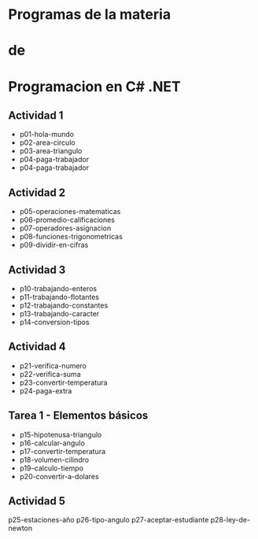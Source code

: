 # Programas de la materia
# de 
# Programacion en C# .NET

## Actividad 1
- p01-hola-mundo
- p02-area-circulo
- p03-area-triangulo
- p04-paga-trabajador
- p04-paga-trabajador



## Actividad 2
- p05-operaciones-matematicas
- p06-promedio-calificaciones
- p07-operadores-asignacion
- p08-funciones-trigonometricas
- p09-dividir-en-cifras

## Actividad 3
- p10-trabajando-enteros
- p11-trabajando-flotantes
- p12-trabajando-constantes
- p13-trabajando-caracter
- p14-conversion-tipos

## Actividad 4 
- p21-verifica-numero
- p22-verifica-suma
- p23-convertir-temperatura
- p24-paga-extra


## Tarea 1 - Elementos básicos
- p15-hipotenusa-triangulo
- p16-calcular-angulo
- p17-convertir-temperatura
- p18-volumen-cilindro
- p19–calculo-tiempo
- p20-convertir-a-dolares

## Actividad 5
p25-estaciones-año
p26-tipo-angulo
p27-aceptar-estudiante
p28-ley-de-newton